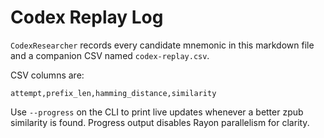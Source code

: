 # Codex Replay Log

`CodexResearcher` records every candidate mnemonic in this markdown file and a
companion CSV named `codex-replay.csv`.

CSV columns are:

```
attempt,prefix_len,hamming_distance,similarity
```

Use `--progress` on the CLI to print live updates whenever a better zpub
similarity is found. Progress output disables Rayon parallelism for clarity.
